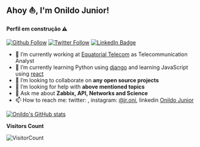 ## Ahoy ⛵️, I'm **Onildo Junior**!

#### Perfil em construção ⚠️ ####

[![Github Follow](https://img.shields.io/github/followers/onildojunior?style=social)](https://github.com/onildojunior)
[![Twitter Follow](https://img.shields.io/twitter/follow/junynhocoelho?style=social)](https://twitter.com/junynhocoelho)
[![LinkedIn Badge](https://img.shields.io/badge/My-LinkedIn-blue)](https://www.linkedin.com/in//)

- 🔭 I’m currently working at [Equatorial Telecom](https://www.equatorialtelecom.com.br/) 
    as Telecommunication Analyst
- 🌱 I’m currently learning Python using [django](https://www.djangoproject.com/)
    and learning JavaScript using [react](https://reactjs.org/)
- 👯 I’m looking to collaborate on **any open source projects** 
- 🤔 I’m looking for help with **above mentioned topics**
- 💬 Ask me about **Zabbix, API, Networks and Science**
- 📫 How to reach me: twitter: [](https://twitter.com/), instagram: [@jr.oni](https://www.instagram.com/), linkedin [Onildo Junior](https://www.linkedin.com/in//)


[![Onildo's GitHub stats](https://github-readme-stats.vercel.app/api?username=onildojunior&count_private=true)](https://github.com/onildojunior)

**Visitors Count**

![VisitorCount](https://profile-counter.glitch.me/{onildojunior}/count.svg)

